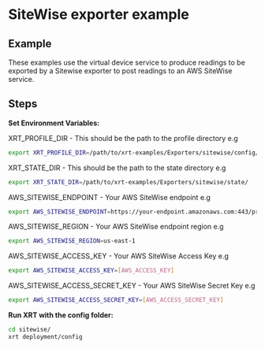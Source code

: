 # SiteWise exporter example

## Example

These examples use the virtual device service to produce readings to be exported by a Sitewise exporter to post readings to an AWS SiteWise service.

## Steps

**Set Environment Variables:**

XRT_PROFILE_DIR - This should be the path to the profile directory e.g

```bash
export XRT_PROFILE_DIR=/path/to/xrt-examples/Exporters/sitewise/config/profiles/
```

XRT_STATE_DIR - This should be the path to the state directory e.g

```bash
export XRT_STATE_DIR=/path/to/xrt-examples/Exporters/sitewise/state/
```

AWS_SITEWISE_ENDPOINT - Your AWS SiteWise endpoint e.g

```bash 
export AWS_SITEWISE_ENDPOINT=https://your-endpoint.amazonaws.com:443/properties
```

AWS_SITEWISE_REGION - Your AWS SiteWise endpoint region e.g

```bash 
export AWS_SITEWISE_REGION=us-east-1
```

AWS_SITEWISE_ACCESS_KEY - Your AWS SiteWise Access Key e.g
```bash 
export AWS_SITEWISE_ACCESS_KEY=[AWS_ACCESS_KEY]
```

AWS_SITEWISE_ACCESS_SECRET_KEY - Your AWS SiteWise Secret Key e.g
```bash
export AWS_SITEWISE_ACCESS_SECRET_KEY=[AWS_ACCESS_SECRET_KEY]
```

**Run XRT with the config folder:**

```bash 
cd sitewise/
xrt deployment/config
```
